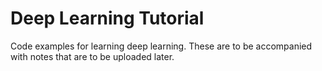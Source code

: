 # Deep Learning Tutorial
Code examples for learning deep learning. These are to be accompanied with notes that are to be uploaded later.
